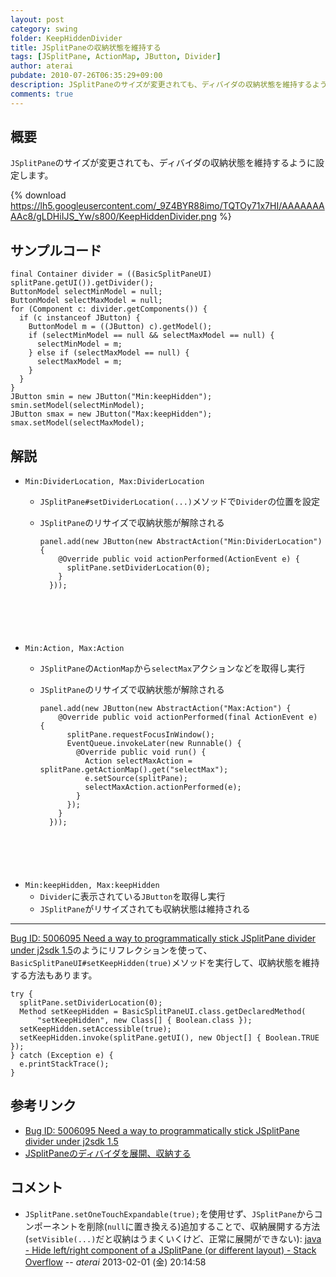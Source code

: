 ```yaml
---
layout: post
category: swing
folder: KeepHiddenDivider
title: JSplitPaneの収納状態を維持する
tags: [JSplitPane, ActionMap, JButton, Divider]
author: aterai
pubdate: 2010-07-26T06:35:29+09:00
description: JSplitPaneのサイズが変更されても、ディバイダの収納状態を維持するように設定します。
comments: true
---
```

## 概要
`JSplitPane`のサイズが変更されても、ディバイダの収納状態を維持するように設定します。

{% download https://lh5.googleusercontent.com/_9Z4BYR88imo/TQTOy71x7HI/AAAAAAAAAc8/gLDHiIJS_Yw/s800/KeepHiddenDivider.png %}

## サンプルコード
<pre class="prettyprint"><code>final Container divider = ((BasicSplitPaneUI) splitPane.getUI()).getDivider();
ButtonModel selectMinModel = null;
ButtonModel selectMaxModel = null;
for (Component c: divider.getComponents()) {
  if (c instanceof JButton) {
    ButtonModel m = ((JButton) c).getModel();
    if (selectMinModel == null &amp;&amp; selectMaxModel == null) {
      selectMinModel = m;
    } else if (selectMaxModel == null) {
      selectMaxModel = m;
    }
  }
}
JButton smin = new JButton("Min:keepHidden");
smin.setModel(selectMinModel);
JButton smax = new JButton("Max:keepHidden");
smax.setModel(selectMaxModel);
</code></pre>

## 解説
- `Min:DividerLocation, Max:DividerLocation`
    - `JSplitPane#setDividerLocation(...)`メソッドで`Divider`の位置を設定
    - `JSplitPane`のリサイズで収納状態が解除される
        
        <pre class="prettyprint"><code>panel.add(new JButton(new AbstractAction("Min:DividerLocation") {
          @Override public void actionPerformed(ActionEvent e) {
            splitPane.setDividerLocation(0);
          }
        }));
</code></pre>
- `Min:Action, Max:Action`
    - `JSplitPane`の`ActionMap`から`selectMax`アクションなどを取得し実行
    - `JSplitPane`のリサイズで収納状態が解除される
        
        <pre class="prettyprint"><code>panel.add(new JButton(new AbstractAction("Max:Action") {
          @Override public void actionPerformed(final ActionEvent e) {
            splitPane.requestFocusInWindow();
            EventQueue.invokeLater(new Runnable() {
              @Override public void run() {
                Action selectMaxAction = splitPane.getActionMap().get("selectMax");
                e.setSource(splitPane);
                selectMaxAction.actionPerformed(e);
              }
            });
          }
        }));
</code></pre>
- `Min:keepHidden, Max:keepHidden`
    - `Divider`に表示されている`JButton`を取得し実行
    - `JSplitPane`がリサイズされても収納状態は維持される

<!-- dummy comment line for breaking list -->

- - - -
[Bug ID: 5006095 Need a way to programmatically stick JSplitPane divider under j2sdk 1.5](http://bugs.java.com/bugdatabase/view_bug.do?bug_id=5006095)のようにリフレクションを使って、`BasicSplitPaneUI#setKeepHidden(true)`メソッドを実行して、収納状態を維持する方法もあります。

<pre class="prettyprint"><code>try {
  splitPane.setDividerLocation(0);
  Method setKeepHidden = BasicSplitPaneUI.class.getDeclaredMethod(
      "setKeepHidden", new Class[] { Boolean.class });
  setKeepHidden.setAccessible(true);
  setKeepHidden.invoke(splitPane.getUI(), new Object[] { Boolean.TRUE });
} catch (Exception e) {
  e.printStackTrace();
}
</code></pre>

## 参考リンク
- [Bug ID: 5006095 Need a way to programmatically stick JSplitPane divider under j2sdk 1.5](http://bugs.java.com/bugdatabase/view_bug.do?bug_id=5006095)
- [JSplitPaneのディバイダを展開、収納する](http://ateraimemo.com/Swing/OneTouchExpandable.html)

<!-- dummy comment line for breaking list -->

## コメント
- `JSplitPane.setOneTouchExpandable(true);`を使用せず、`JSplitPane`からコンポーネントを削除(`null`に置き換える)追加することで、収納展開する方法(`setVisible(...)`だと収納はうまくいくけど、正常に展開ができない):  [java - Hide left/right component of a JSplitPane (or different layout) - Stack Overflow](http://stackoverflow.com/questions/14644362/hide-left-right-component-of-a-jsplitpane-or-different-layout) -- *aterai* 2013-02-01 (金) 20:14:58

<!-- dummy comment line for breaking list -->
